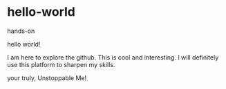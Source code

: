 # hello-world
hands-on

hello world!

I am here to explore the github. This is cool and interesting. I will definitely use this platform to sharpen my skills.

your truly,
Unstoppable Me!
